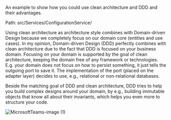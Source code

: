 An example to show how you could use clean architecture and DDD and their advantages.

Path: src/Services/ConfigurationService/

Using clean architecture as architecture style combines with Domain-driven Design because we completely focus on our domain core (entities and use cases). In my opinion, Domain-driven Design (DDD) perfectly combines with clean architecture due to the fact that DDD is focused on your business domain. Focusing on your domain is supported by the goal of clean architecture, keeping the domain free of any framework or technologies. E.g. your domain does not focus on how to persist something, it just tells the outgoing port to save it. The implementation of the port (placed on the adapter layer) decides to use, e.g., relational or non-relational databases.

Beside the matching goal of DDD and clean architecture, DDD tries to help you build complex designs around your domain, by e.g., building immutable objects that know all about their invariants, which helps you even more to structure your code.

![MicrosoftTeams-image (1)](https://user-images.githubusercontent.com/46405345/215432343-2e68656c-5372-4bcf-a791-15a530fb2d32.png)
